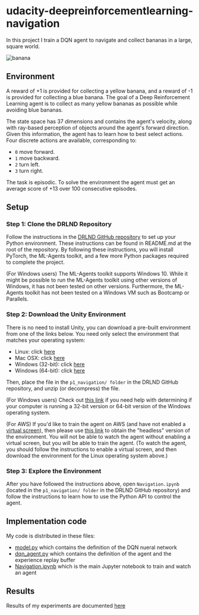 # udacity-deepreinforcementlearning-navigation

In this project I train a DQN agent to navigate and collect bananas in a large, square world.

![banana](banana.gif "Unity environment")

## Environment

A reward of +1 is provided for collecting a yellow banana, and a reward of -1 is provided for collecting a blue banana. The goal of a Deep Reinforcement Learning agent is to collect as many yellow bananas as possible while avoiding blue bananas.

The state space has 37 dimensions and contains the agent's velocity, along with ray-based perception of objects around the agent's forward direction. Given this information, the agent has to learn how to best select actions. Four discrete actions are available, corresponding to:
- `0` move forward.
- `1` move backward.
- `2` turn left.
- `3` turn right.

The task is episodic. To solve the environment the agent must get an average score of +13 over 100 consecutive episodes.

## Setup

### Step 1: Clone the DRLND Repository
Follow the instructions in the [DRLND GitHub repository](https://github.com/udacity/deep-reinforcement-learning) to set up your Python environment. These instructions can be found in README.md at the root of the repository. By following these instructions, you will install PyTorch, the ML-Agents toolkit, and a few more Python packages required to complete the project.

(For Windows users) The ML-Agents toolkit supports Windows 10. While it might be possible to run the ML-Agents toolkit using other versions of Windows, it has not been tested on other versions. Furthermore, the ML-Agents toolkit has not been tested on a Windows VM such as Bootcamp or Parallels.

### Step 2: Download the Unity Environment
There is no need to install Unity, you can download a pre-built environment from one of the links below. You need only select the environment that matches your operating system:

- Linux: click [here](https://s3-us-west-1.amazonaws.com/udacity-drlnd/P1/Banana/Banana_Linux.zip)
- Mac OSX: click [here](https://s3-us-west-1.amazonaws.com/udacity-drlnd/P1/Banana/Banana.app.zip)
- Windows (32-bit): click [here](https://s3-us-west-1.amazonaws.com/udacity-drlnd/P1/Banana/Banana_Windows_x86.zip)
- Windows (64-bit): click [here](https://s3-us-west-1.amazonaws.com/udacity-drlnd/P1/Banana/Banana_Windows_x86_64.zip)

Then, place the file in the `p1_navigation/ folder` in the DRLND GitHub repository, and unzip (or decompress) the file.

(For Windows users) Check out [this link](https://support.microsoft.com/en-us/help/827218/how-to-determine-whether-a-computer-is-running-a-32-bit-version-or-64) if you need help with determining if your computer is running a 32-bit version or 64-bit version of the Windows operating system.

(For AWS) If you'd like to train the agent on AWS (and have not enabled a [virtual screen](https://github.com/Unity-Technologies/ml-agents/blob/master/docs/Training-on-Amazon-Web-Service.md)), then please use [this link](https://s3-us-west-1.amazonaws.com/udacity-drlnd/P1/Banana/Banana_Linux_NoVis.zip) to obtain the "headless" version of the environment. You will not be able to watch the agent without enabling a virtual screen, but you will be able to train the agent. (To watch the agent, you should follow the instructions to enable a virtual screen, and then download the environment for the Linux operating system above.)

### Step 3: Explore the Environment
After you have followed the instructions above, open `Navigation.ipynb` (located in the `p1_navigation/ folder` in the DRLND GitHub repository) and follow the instructions to learn how to use the Python API to control the agent.

## Implementation code
My code is distributed in these files:
- [model.py](model.py) which contains the definition of the DQN nueral network
- [dqn_agent.py](dqn_agent.py) which contains the definition of the agent and the experience replay buffer
- [Navigation.ipynb](Navigation.ipynb) which is the main Jupyter notebook to train and watch an agent

## Results
Results of my experiments are documented [here](Report.md)
